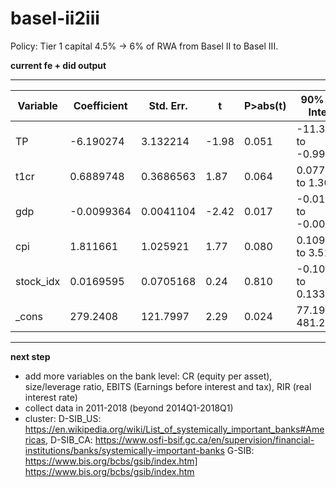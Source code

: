# basel-ii2iii

Policy:  Tier 1 capital 4.5% -> 6% of RWA from Basel II to Basel III.

**current fe + did output**

------------------------------------------------------------------------------------
| Variable    | Coefficient | Std. Err. | t     | P>abs(t) | 90% Conf. Interval      |
|-------------|-------------|-----------|-------|------|---------------------------|
| TP          | -6.190274   | 3.132214  | -1.98 | 0.051 | -11.38607 to -0.9944814   |
| t1cr        | 0.6889748   | 0.3686563 | 1.87  | 0.064 | 0.0774388 to 1.300511     |
| gdp         | -0.0099364  | 0.0041104 | -2.42 | 0.017 | -0.0167548 to -0.003118   |
| cpi         | 1.811661    | 1.025921  | 1.77  | 0.080 | 0.1098385 to 3.513483     |
| stock_idx   | 0.0169595   | 0.0705168 | 0.24  | 0.810 | -0.1000154 to 0.1339345   |
| _cons       | 279.2408    | 121.7997  | 2.29  | 0.024 | 77.19644 to 481.2851      |
------------------------------------------------------------------------------------

**next step**
- add more variables on the bank level: CR (equity per asset), size/leverage ratio, EBITS (Earnings before interest and tax), RIR (real interest rate)
- collect data in 2011-2018 (beyond 2014Q1-2018Q1)
- cluster:
  D-SIB_US: https://en.wikipedia.org/wiki/List_of_systemically_important_banks#Americas,
  D-SIB_CA: https://www.osfi-bsif.gc.ca/en/supervision/financial-institutions/banks/systemically-important-banks
  G-SIB: https://www.bis.org/bcbs/gsib/index.htm] https://www.bis.org/bcbs/gsib/index.htm
